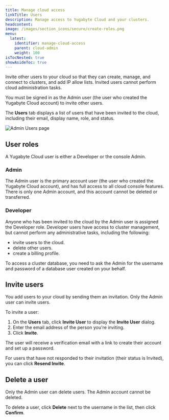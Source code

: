 ```yaml
---
title: Manage cloud access
linkTitle: Users
description: Manage access to Yugabyte Cloud and your clusters.
headcontent:
image: /images/section_icons/secure/create-roles.png
menu:
  latest:
    identifier: manage-cloud-access
    parent: cloud-admin
    weight: 100
isTocNested: true
showAsideToc: true
---
```


Invite other users to your cloud so that they can create, manage, and connect to clusters, and add IP allow lists. Invited users cannot perform cloud administration tasks.

You must be signed in as the Admin user (the user who created the Yugabyte Cloud account) to invite other users.

The **Users** tab displays a list of users that have been invited to the cloud, including their email, display name, role, and status.

![Admin Users page](/images/yb-cloud/cloud-admin-users.png)

## User roles

A Yugabyte Cloud user is either a Developer or the console Admin.

### Admin

The Admin user is the primary account user (the user who created the Yugabyte Cloud account), and has full access to all cloud console features. There is only one Admin account, and this account cannot be deleted or transferred.

### Developer

Anyone who has been invited to the cloud by the Admin user is assigned the Developer role. Developer users have access to cluster management, but cannot perform any administrative tasks, including the following:

- invite users to the cloud.
- delete other users.
- create a billing profile. 

To access a cluster database, you need to ask the Admin for the username and password of a database user created on your behalf.

## Invite users

You add users to your cloud by sending them an invitation. Only the Admin user can invite users.

To invite a user:

1. On the **Users** tab, click **Invite User** to display the **Invite User** dialog.
1. Enter the email address of the person you're inviting.
1. Click **Invite**.

The user will receive a verification email with a link to create their account and set up a password.

For users that have not responded to their invitation (their status is Invited), you can click **Resend Invite**.

## Delete a user

Only the Admin user can delete users. The Admin account cannot be deleted.

To delete a user, click **Delete** next to the username in the list, then click **Confirm**.

<!--
## View user details

The user details include a note that the credentials give admin access to the Yugabyte database, the username, and the password. 
Click **INFO** under **Actions** for the user whose details you want to see.
To see the password, click **Show password**. Click **Close** when finished.
-->
